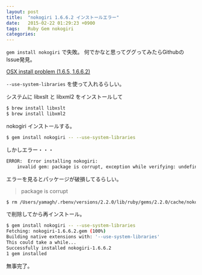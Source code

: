 ```yaml
---
layout: post
title:  "nokogiri 1.6.6.2 インストールエラー"
date:   2015-02-22 01:29:23 +0900
tags:   Ruby Gem nokogiri
categories:
---
```

`gem install nokogiri` で失敗。
何でかなと思ってググってみたらGithubのIssue発見。

[OSX install problem (1.6.5, 1.6.6.2)](https://github.com/sparklemotion/nokogiri/issues/1231)

`--use-system-libraries` を使って入れるらしい。

システムに libxslt と libxml2 をインストールして

```bash
$ brew install libxslt
$ brew install libxml2
```

nokogiri インストールする。

```bash
$ gem install nokogiri -- --use-system-libraries
```

しかしエラー・・・

```bash
ERROR:  Error installing nokogiri:
	invalid gem: package is corrupt, exception while verifying: undefined method `size' for nil:NilClass (NoMethodError) in /Users/yamagh/.rbenv/versions/2.2.0/lib/ruby/gems/2.2.0/cache/nokogiri-1.6.6.2.gem
```

エラーを見るとパッケージが破損してるらしい。

> package is corrupt

```bash
$ rm /Users/yamagh/.rbenv/versions/2.2.0/lib/ruby/gems/2.2.0/cache/nokogiri-1.6.6.2.gem
```

で削除してから再インストール。

```bash
$ gem install nokogiri -- --use-system-libraries
Fetching: nokogiri-1.6.6.2.gem (100%)
Building native extensions with: '--use-system-libraries'
This could take a while...
Successfully installed nokogiri-1.6.6.2
1 gem installed
```

無事完了。

